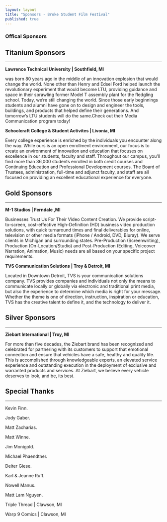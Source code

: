 ```yaml
---
layout: layout
title: "Sponsors - Broke Student Film Festival"
published: true
---
```


### Offical Sponsors

## **Titanium Sponsors**
****
**Lawrence Technical University | Southfield, MI**

was born 80 years ago in the middle of an innovation explosion that would change the world. None other than Henry and Edsel Ford helped launch the revolutionary experiment that would become LTU, providing guidance and space in their sprawling former Model T assembly plant for the fledgling school. 
Today, we’re still changing the world. Since those early beginnings students and alumni have gone on to design and engineer the tools, buildings, and products that helped define their generations. And tomorrow’s LTU students will do the same.Check out their Media Communication program today!  


**Schoolcraft College & Student Activites |  Livonia, MI**

Every college experience is enriched by the individuals you encounter along the way. While ours is an open enrollment environment, our focus is to create an environment of innovation and education that focuses on excellence in our students, faculty and staff. Throughout our campus, you’ll find more than 36,000 students enrolled in both credit courses and Continuing Education and Professional Development courses. The Board of Trustees, administration, full-time and adjunct faculty, and staff are all focused on providing an excellent educational experience for everyone.


## **Gold Sponsors**
****
**M-1 Studios |  Ferndale ,MI**

Businesses Trust Us For Their Video Content Creation. We provide script-to-screen, cost-effective High-Definition (HD) business video production solutions, with quick turnaround times and final deliverables for online, television or other media formats (iPhone / Android, DVD, Bluray). We serve clients in Michigan and surrounding states. Pre-Production (Screenwriting), Production (On-Location/Studio) and Post-Production (Editing, Voiceover Narration, Animation, Music) needs are all based on your specific project requirements.

**TVS Communication Solutions |  Troy & Detroit, MI**

Located in Downtown Detroit, TVS is your communication solutions company.  TVS provides companies and individuals not only the means to communicate locally or globally via electronic and traditional print media, but also the experience to determine which media is right for your message.  Whether the theme is one of direction, instruction, inspiration or education, TVS has the creative talent to define it, and the technology to deliver it.

## **Silver Sponsors**
****
**Ziebart International |  Troy, MI**

For more than five decades, the Ziebart brand has been recognized and celebrated for partnering with its customers to support that emotional connection and ensure that vehicles have a safe, healthy and quality life. This is accomplished through knowledgeable experts, an elevated service experience and outstanding execution in the deployment of exclusive and warranted products and services. At Ziebart, we believe every vehicle deserves to look, and be, its best.

## **Special Thanks**
****

Kevin Finn. 

Jody Gaber. 

Matt Zacharias. 

Matt Winne.  

Jim Monigold. 

Michael Phaendtner. 

Deiter Giese.

Karl & Jeanne Ruff. 

Nowell Manus. 

Matt Lam Nguyen. 

Triple Thread | Clawson, MI

Warp 9 Comics | Clawson, MI